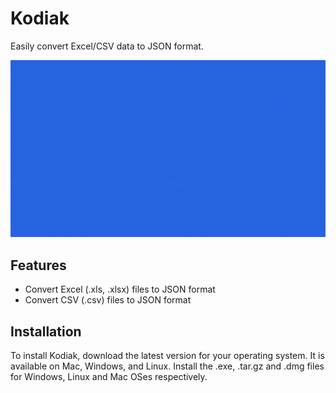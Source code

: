# Kodiak

Easily convert Excel/CSV data to JSON format. 


![](https://github.com/Johnkayode/kodiak/blob/main/assets/KODIAk%20(1).gif)

## Features
- Convert Excel (.xls, .xlsx) files to JSON format
- Convert CSV (.csv) files to JSON format

## Installation
To install Kodiak, download the latest version for your operating system. It is available on Mac, Windows, and Linux.
Install the .exe, .tar.gz and .dmg files for Windows, Linux and Mac OSes respectively.
